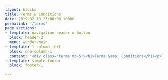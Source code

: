 ```yaml
---
layout: blocks
title: Terms & Conditions
date: 2019-02-10 23:00:00 +0000
permalink: '/terms'
page_sections:
- template: navigation-header-w-button
  block: header-2
  menu: wunder-main
- template: 1-column-text
  block: one-column-1
  content: "<div class='terms mb-5'><h1>Terms &amp; Conditions</h1><p>These terms and conditions (“Terms &amp; Conditions”) apply to the use of the Wunder App (as defined below) and to your use of any service provided or facilitated by Wunder (defined below).There terms and conditions are valid for all countries and cities where Wunder operates.</p><h2>1. GENERAL</h2><p>a. The Wunder App is developed, owned and managed by Wunder.</p><p>b. By downloading the Wunder App you agree to adhere by these Terms &amp; Conditions. If you do not agree to these Terms &amp; Conditions, please deregister your profile, uninstall the Wunder App and refrain from using any service provided by Wunder. </p><p>c. In these Terms &amp; Conditions,</p><ul style='list-style-type:disc; padding-left: 30px; line-height: 30px;'><li><p>'Community' or 'Wunder Community' includes all Users.</p></li><li><p>'Drivers' are Users who use the Wunder App to provide carpooling services or the car owners</p></li><li><p>'Passengers' are Users who use the Wunder App to avail carpooling services or also Co-travelers.</p></li><li><p>'Trip' refers to a carpooling trip between Users facilitated through the Wunder App.</p></li><li><p>'User' or 'you' shall mean any legal person or entity accessing or using the Wunder App</p></li><li><p>'Wunder' or 'we' or 'us' means WunderCar Mobility Solutions GmbH, headquartered at Hongkongstr.7, 20457 Hamburg, Germany.</p></li><li><p>“Wunder App” means the mobile application available at <a href='https://play.google.com/store/apps/details?id=org.wundercar.android&amp;hl=de'>https://play.google.com/store/apps/details?id=org.wundercar.android&amp;hl=de</a>) and the Apple App Store (<a href='https://itunes.apple.com/de/app/wunder-carpool/id808868615?mt=8'>https://itunes.apple.com/de/app/wunder-carpool/id808868615?mt=8</a>)</p></li></ul><p>d. Wunder reserves the right to modify these Terms &amp; Conditions at any time, without any notice to the Users. Any modification to these Terms &amp; Conditions will take effect as soon as these changes are published. While Wunder will endeavor to communicate the fact of modification of these Terms &amp; Conditions to its Users, the modifications will take effect regardless of such communication. Any continued use will signify consent to the modifications. </p><h2>2. STATUS OF WUNDER</h2><p>a. Wunder does not provide any transportation services and is not a transportation carrier.</p><p>b. Wunder offers a technological platform, information and a method to connect Drivers and Passengers.</p><p>c. It is up to a Driver of a vehicle to decide whether to offer a ride to a Passenger when contacted through the Wunder App. Any decision by a Passenger to decide whether or not to accept a ride from a Driver is a decision made in the Passenger’s sole discretion.</p><p>d. All Trips, collection and destination points much be pre-agreed through the Wunder App and between drivers and passengers. Drivers may not collect passengers from any location which was not agreed via the Wunder App.</p><p>e. Wunder is not and will not act as an agent for any User.</p><p>f. The Wunder service is limited to providing a technology platform that allows Users to offer noncommercial car sharing in a private capacity. Activities which are for hire or reward in any commercial or professional context are not permitted. The only compensation for the service of car sharing or carpooling, wherein a private driver offers an empty seat in his/her car to a passenger, is the sharing of costs (fuel &amp; oil expenses, car expenses &amp; maintenance, insurance, cleaning of vehicle) of the trip, which would occur even if the trip was not shared with other passengers.</p><p>g. Under no circumstances can a Driver using the Wunder app gain commercial or professional benefits. The Driver shall not provide any additional services to the passenger such as parcel delivery or other commercial services. If the Driver is using as professional vehicle (i.e. ride-sharing vehicle) with a regulatory licence, he/she shall not offer any carpools to passengers for hire or reward or any commercial purposes.</p><p>h. Users are reminded that using the Wunder services and offering carpooling trips for hire or reward may invalidate their drivers’ licences and insurance and possibly cause adverse legal actions under applicable laws. Wunder is not liable for any loss or damage incurred as a result of any user breaching Wunder’s terms of conditions.</p><p>i. Any breach of the above conditions will give rise to immediate suspension of the user account. Any future use of Wunder’s services may also be restricted.</p><p>j. WUNDER HAS NO RESPONSIBILITY TO AND LIABILITY IN RESPECT OF ANY TRANSPORTATION SERVICES PROVIDED TO ANY PASSENGER BY ANY DRIVER USING THE WUNDER APP.</p><h2>4. THE WUNDER CODE OF CONDUCT</h2><p>In the Wunder Community, Members are required to treat another as they would like to be treated themselves. Members are required to be fair and honest at all times, care for safety on the road, be convivial with each other and enjoy a joint trip.</p><p><strong>All Community members shall:</strong></p><ul style='list-style-type:number; padding-left: 30px; line-height: 30px;'><li><p>register with the Community under their real name and keep their personal data up to date. Anonymous participation in the Wunder community is not permitted. This serves both to protect our Community members and to build trust within the Community. Wunder Users will have to provide their correct phone number and under no circumstances create two profiles with the same phone number. No user account may be created to impersonate or on behalf of another person. Customers will need to verify their phone number in order to use the service and optionally provide their facebook profile. Members agree that Wunder does not undertake any additional verification, other than the verification mentioned above. Thus, information provided by the Users (drivers, passengers) may not be accurate. Wunder will not be liable in the event that any information provided by another user is false, incomplete, inaccurate, misleading or fraudulent.</p></li><li><p>not store, process or publish data gathered about other Community members while using Wunder (such as, but not limited to, profile picture, name, license plate number, etc.) without the affected members’ prior written consent.</p></li><li><p>protect their personal log-in to the Wunder Community from unwanted access by third parties and not share their personal log-in data with others.</p></li><li><p>not use the Wunder Community and Wunder App for purposes other than sharing a car ride. Drivers are not allowed to provide users other services (such as parcel delivery, city tours, taxi services etc.).</p></li><li><p>not misuse Wunder. For example, do not disrupt the Wunder App or attempt to access any method other than the interface and the provisions we have provided. Do not remove, circumvent, disable, damage or otherwise interfere with security-related features of the Wunder services.</p></li><li><p>not use Wunder to transfer money from Passengers to Drivers, except for the contribution to the Driver's expenses (such as fuel cost, vehicle depreciation, etc.) (“Cost Contribution”).</p></li><li><p>not use Wunder to transfer cash advances.</p></li><li><p>not use Wunder with any credit card or bank account issued to a different name other than the user name.</p></li><li><p>not perform any other fraudulent activity or avail of Wunder services what we reasonably believe to be potentially fraudulent funds. We reserve the unconditional right to reimburse any money payed-in via any payment method to the other of the bank card/account of whom it originated.</p></li><li><p>not impersonate any person or entity, falsely claiming or otherwise misrepresent your affiliation with any person or entity, forge another person’s digital signature, misrepresent the source, identify or content information transmitted via Wunder.</p></li><li><p>not refuse to cooperate with Wunder in an investigation or provide confirmation of your identity.</p></li><li><p>To respect local legislation, these Community terms and all other rules communicated by Wunder in association with the Community only apply to the extent that they do not interfere with local law. Users agree to keep themselves informed about any updates of these rules.</p></li></ul><p><strong>For Drivers</strong></p><p>Drivers shall always act according to highest ethical standards and respect and protect all Passengers. They shall:</p><ul style='list-style-type:number; padding-left: 30px; line-height: 30px;'><li><p>never drive under the influence of alcohol or drugs.</p></li><li><p>not smoke while driving.</p></li><li><p>not answer phone calls while driving, not write text messages or otherwise let themselves be distracted.</p></li><li><p>only offer rides with their own car, which they have previously registered with Wunder (“Vehicle”).</p></li><li><p>not carry more Passengers than is legally allowed.</p></li><li><p>always buckle up and ensure that their Passengers use their seatbelt.</p></li><li><p>offer Wunder Community rides only after having been summoned by the Wunder App and never pick up people on the street.</p></li><li><p>not offer rides for money, hire or reward, or profit through the Wunder App.</p></li><li><p>carry a photo ID card and show it to your Passenger if requested.</p></li><li><p>not use their mobile phones while driving, according to local laws.</p></li></ul><p><strong>For Passengers</strong></p><p>Passengers will treat their Drivers respectfully at all times. In particular, they shall:</p><ul style='list-style-type:number; padding-left: 30px; line-height: 30px;'><li><p>wait for the Driver on time, at the designated place and be visible.</p></li><li><p>respect the Driver and treat him or her like a friend.</p></li><li><p>respect the car and all other property of the Driver and treat it with special care.</p></li><li><p>always use a seatbelt.</p></li></ul><h2>5. SAFETY</h2><p> General General legal liability rules apply to members of our Community. Consequently, all claims between Community members in relation to the Wunder Community or Community rides must be agitated directly amongst the Community members. In the event of any dispute, Wunder may try to facilitate an agreement amongst the Community member but is not responsible for reaching a resolution. In the case of a legal dispute between Community members or if a Community member learns about the abuse of the Wunder App or of a behavior detrimental to other Community members or the Community per se, the member commits to inform Wunder immediately. </p><p>Insurance </p><p> The Driver agrees and undertakes that he or she will take out and maintain insurance to cover the Trip and any carpooling offered or booked through the platform. The Driver agrees that he or she will, on request, provide the Passenger with evidence in advance of the Trip of the complete validity of his or her insurance policy. The Driver shall also ensure that she/he has in place all insurances required under law, including third party insurance. </p><p> The Driver also undertakes that he will hold a valid driving license and that the Driver will own or will be entitled to use the Vehicle and that the Vehicle will have authorization to drive and the Passenger is entitled to request evidence of the Driver’s insurance and driving license at any time up to completion of the Trip. </p><p> It is up to each Driver and Passenger to confirm with each other that the Driver is covered by valid insurance for a Trip. The Driver must confirm that his or her insurance policy allows him or her to carry Passengers and that the insurance policy covers all Passengers and any accident or incident which may occur during a Trip. </p><p> It is Wunder’s understanding that a Trip during which a Passenger contributes only towards travel expenses is not a Trip for “hire or reward”. A Passenger in such a Trip is a third party passenger who is covered by compulsory third party insurance. However, Wunder gives no warranty or assurance in this regard and it is the Driver’s responsibility to verify that their insurance provides adequate cover. </p><p> The Driver and the Passenger are aware that standard non-commercial insurance policies may refuse to cover loss or damage arising in the event that the Driver had made or was seeking to make a profit. The Driver may collect no payment from the Passenger other than the Cost Contribution and the Driver must not, in any event, make a profit. </p><p> The Driver, therefore, undertakes to calculate his or her expenses (fuel, toll, maintenance, repairs, depreciation, insurance, cleaning, interest of loan payment, loss in value of his or her Vehicle) and guarantees that the total Cost Contributions requested from his or her Passengers does not result in any profit. If the Driver does make a profit, or if the insurers repudiate or refuse to accept any claim arising during a Trip for any other reason, the Driver will be responsible for the financial consequences, losses, and damages arising and Wunder will not be liable under any circumstances to the Driver or the Passenger. </p><p> The Wunder App proposes a suggested price for the trip, based on a fixed fee and costs per kilometer per ride of a standard vehicle used by Wunder drivers. </p><p> The Driver may adjust the price per kilometer based on the actual expenses encountered by his vehicle. If the driver offers rides in medium or large sized vehicle, the likely expenses per kilometer will be higher and thus there is a possibility to adjust the pricing up to a maximum allowed price. The vehicle expenses may differ, depending on the model, year of purchase, fuel efficiency and level of maintenance of the car. Wunder is thus in no position to determine the final price of the ride.However, Wunder provides suggestions and limits any excessive pricing, which may be deemed to be commercial or for hire. </p><p> Disputes </p><p> Wunder shall provide its Users with an online service for resolving disputes. This service is non-binding. Wunder is under no obligation to seek to resolve disputes and this service is offered at Wunder’s sole discretion and may be withdrawn at any time. If a dispute is not settled, Wunder reserves the right to retain any sums paid by the Passenger until an amicable agreement has been reached between the Passenger and the Driver or a definitive judicial decision has been made. </p><h2>6. COMMUNITY RIDES</h2><p> The core of the Wunder Community is to facilitate Community rides via the Wunder App. The Wunder App allows our members to organize shared rides ('') within a safe and trustworthy Community and to share any costs through a fair contribution to Drivers’ expenses. </p><p> No Contractual Relationship between Driver and Passenger </p><p> Wunder Community rides are favors between Community members. No contract (e.g., transportation contract) is made between Drivers and Passengers. The Wunder Community and the Wunder App must not be abused to facilitate contracts between Community members. Giving a ride based on a contractual obligation is not a Community trip even if the Wunder App is used to facilitate the trip. Claims against Wunder, especially for an invoice or the reimbursement of fees, cannot be based on such abuse. </p><p> Cancelling Transactions </p><p> Wunder has the right to cancel a transaction at any point in time solely at its discretion. Reasons for cancellation can include, without limitation: </p><ul style='list-style-type:number; padding-left: 30px; line-height: 30px;'><li><p>Drivers and passengers have not confirmed a Trip;</p></li><li><p>There is no interaction between the Driver and Passenger on the Wunder App;</p></li><li><p>Wunder finds a User acting against these Terms and Conditions.</p></li></ul><p> Banning of Drivers and Passengers </p><p> Wunder constitutes a circle of trust and it is important that these trust levels be maintained. As such, Wunder may, at its sole discretion, ban Users from the platform for any reason whatsoever, including but not limited to potential suspicious activity such as money laundering, fraudulent transactions via credit cards etc. We retain the right to report and cooperate with the local law enforcement in these cases. </p><p> Cost Sharing </p><p> After finishing a Community trip, the Passenger shall contribute to the Driver’s expenses through the payment system integrated into the Wunder App. The Wunder App incorporates a proprietary cost sharing algorithm designed to calculate the cost of the ride and to share it between the Driver and the Passengers, equitably. </p><p> In addition, Wunder reserves the right to charge an administrative fee for any ride. The amount is to be determined by Wunder, depending on its geography. The administrative fee covers costs for technology, services provided and support costs. </p><h2>7. PAYMENTS &amp; TAXES</h2><p> Participating in the Wunder Community is free. </p><p> The Passenger shall not pay any reimbursement to the Driver for a Community trip beyond sharing in the cost of the Trip. Wunder does not process the payments towards costs by itself. Payments are processed by One Communications Limited (PayTM) in India or Dragonpay in the Philippines (''), which will process payouts and deductions ('') through a third party payment gateway (“”) for Wunder for any electronic payments. </p><p> Wunder Wallet </p><p> In certain countries, we facilitate payments through a closed wallet (the “” or “” in the Wunder app). All money uploaded to the Wunder Wallet is solely to be used to pay for Wunder Carpool rides. </p><p> All electronic payments are only to be processed via the Wunder Wallet, supported by the Payment Provider. Wunder is not responsible for any delays or problems caused by or on account of the Payment Provider. </p><p> Once a Community member contributes to Driver’s expenses or otherwise sets off a payment within the Community, the amount is charged to the payment method on file with our payment provider. Once a payment has been made to any Driver, the Payment (including any deduction or Administrative Fee) is nonrefundable regardless of the trip or any other disruption that was caused (including but not limited to accidents). </p><p> Promotional Offers </p><p> Wunder may offer promotional offers to any User and these promotional offers are given at the sole discretion of Wunder. Any promotional discounts, offers and reward points in the form of Wunder Wallet money/points accumulated can be revoked without prior notice in the event of suspicious account activity or mala fide intent of the User. </p><p> Cancelled Transaction </p><p> If a payment to the WunderWallet in respect of a cancelled transaction was successful, then the money is refunded to the Users. Wunder aims to make such payments within [90] business days, but cannot be held liable for any delays that are beyond its control. </p><p> Bank Account </p><p> Drivers are required to create an account with our payment provider and record a functional personal bank account to receive any expense contribution payouts. </p><p> Passengers are required to record a valid payment method with our payment provider using the Wunder App. </p><p> Wunder has to be notified immediately and in writing about all inconsistencies in processing the expense contributions. If no claims are made within one month after an expense contribution is processed, it is considered as accepted by the receiver. If a deduction fails or is reversed, the debtor will immediately balance the missing amount. If the failure is due to reasons within the control of the debtor (e.g., the payment method on file is no longer valid or does not have sufficient coverage, a payment is reversed based on the order of the debtor, etc.), the debtor also has to cover any damages that occurred due to the failure. If the payout to the bank account on file fails Wunder will notify the Community member and ask that the bank account on file be corrected. The amount to be paid out will be added to the next regular payout and paid out at the same time as the next payout. </p><p> Tax obligations of Drivers </p><p> If you are driving, you agree to pay all taxes that may apply to the payments you receive from Passengers and this responsibility rests solely with you.</p><h2>8. LIABILITY</h2><p>Wunder is merely a platform provider and is not liable for any loss or damage that Community Members incur while using the Wunder App. Apart from the Community Guarantee, Wunder also is not liable for the behavior of Community Members. </p><p>Notwithstanding any term in these terms and conditions and otherwise, Wunder expressly disclaims any warranty, express or implied, in respect of the platform, any trip facilitated on the platform, reliability, completeness of information and the legality, skill level, appropriateness or driving skill of any User. The Wunder App, the website and the Platform is provided on “as is” basis and all Users are required to conduct their own due diligence prior to engaging with any other User (including by agreeing to carpool and share costs). </p><p>If claims are made against Wunder based on the behavior of a Community member, all Community Members ought to help defend against any such claims and, if the behavior was due to the actions of any User, such User will (without any limitation on any other legal remedy that may be available to Wunder) compensate Wunder for any damages, loss or costs or legal or transactional fees incurred by Wunder or its Users. </p><p>Without prejudice to any other remedies that may be available, if WunderCar is damaged due to the negligent behavior of a Community member, the Community member will reimburse for all loss, damage or costs that may be attributable to her or his action or inaction, regardless of whether such loss, damage or cost was foreseeable or direct.</p><h2>9. PRIVACY</h2><p>Wunder takes the privacy of our Users very seriously and is compliant with applicable privacy and data protection laws. For more details, please refer our Privacy Policy</p><h2>10. CONTENT</h2><p>The intellectual property behind the content of the Wunder Community and the Wunder App, especially software, pictures, graphics, logos, texts etc. ('our intellectual property') is owned by Wunder. </p><p> As long as you act in accordance with these terms and conditions and the Community Code of Conduct, we grant you a revocable, non-exclusive license for personal, non-commercial usage of the Wunder App. You cannot grant any sublicenses and you are not allowed to alter the content or to use them in any manner that is not expressly permitted by these Terms &amp; Conditions and the Community Code of Conduct. </p><p> Where you contribute your own content in the Wunder App or the Wunder Community in general, e.g., in the form of pictures, profile information, reviews and comments ('your intellectual property'), this content always remain your property. By contributing them to the Wunder Community you are granting us an irrevocable, non-exclusive, transferable, sub-licensable license to your intellectual property in the knowledge that it will be used, altered, copied, published and distributed as part of the Wunder Community. This includes the use of your intellectual property for advertising purposes as well as the publication outside of the Wunder Community as long as there is a sufficiently strong connection to the Wunder Community (e.g., Wunder Advertising). </p><p> Community members are not allowed to contribute content that is infringing on other intellectual property rights, illegal, insulting, racist, pornographic or otherwise inappropriate for the Wunder Community. This kind of content will be deleted without warning and you will indemnify us for any direct or indirect loss, damage or costs arising therefrom.</p><h2>11. TERMINATION</h2><p>Wunder reserves the right to change the services described here or to partially or fully stop operating.</p><h2>12. CHOICE OF LAW, JURISDICTION AND DISPUTE RESOLUTION</h2><p>WThese Terms &amp; Conditions shall be governed by, construed under and enforced in accordance with the laws of India, without regard to any conflict of law provisions.</p><p>Any controversies, conflicts, disputes and/or arising out of these Terms &amp; Conditions shall be resolved by arbitration in Bengaluru, India in accordance with the Indian Arbitration and Conciliation Act, 1996. The tribunal shall consist of 1 arbitrator whose decision shall be final and binding.</p></div>"
- template: simple-footer
  block: footer-1

---
```

